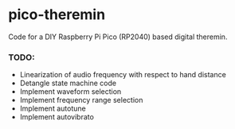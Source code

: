 # pico-theremin
Code for a DIY Raspberry Pi Pico (RP2040) based digital theremin.

### TODO:
- Linearization of audio frequency with respect to hand distance
- Detangle state machine code
- Implement waveform selection
- Implement frequency range selection
- Implement autotune
- Implement autovibrato